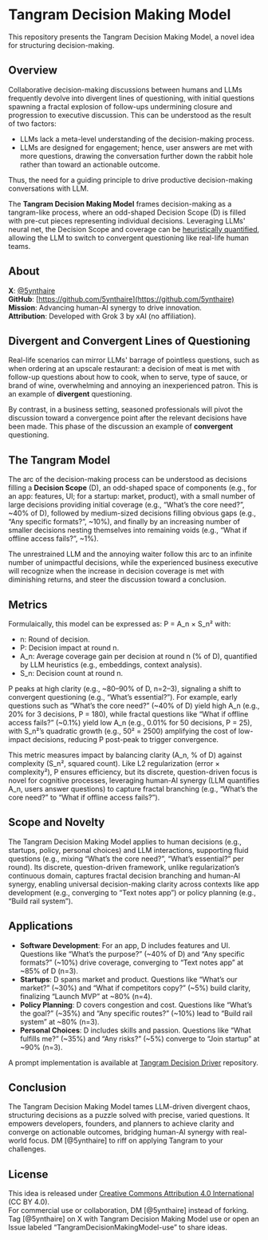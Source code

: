 # Tangram Decision Making Model

This repository presents the Tangram Decision Making Model, a novel idea for structuring decision-making.<!--as seen in my Substack article [link to be provided].-->

## Overview

Collaborative decision-making discussions between humans and LLMs frequently devolve into divergent lines of questioning, with initial questions spawning a fractal explosion of follow-ups undermining closure and progression to executive discussion. This can be understood as the result of two factors:
- LLMs lack a meta-level understanding of the decision-making process.
- LLMs are designed for engagement; hence, user answers are met with more questions, drawing the conversation further down the rabbit hole rather than toward an actionable outcome.

Thus, the need for a guiding principle to drive productive decision-making conversations with LLM.

The **Tangram Decision Making Model** frames decision-making as a tangram-like process, where an odd-shaped Decision Scope (D) is filled with pre-cut pieces representing individual decisions. Leveraging LLMs' neural net, the Decision Scope and coverage can be [heuristically quantified](https://github.com/5ynthaire/5YN-NeuralHeuristicQuantification-Idea), allowing the LLM to switch to convergent questioning like real-life human teams.

## About

**X**: [@5ynthaire](https://x.com/5ynthaire)  
**GitHub**: [https://github.com/5ynthaire](https://github.com/5ynthaire)  
**Mission**: Advancing human-AI synergy to drive innovation.  
**Attribution**: Developed with Grok 3 by xAI (no affiliation).

## Divergent and Convergent Lines of Questioning

Real-life scenarios can mirror LLMs' barrage of pointless questions, such as when ordering at an upscale restaurant: a decision of meat is met with follow-up questions about how to cook, when to serve, type of sauce, or brand of wine, overwhelming and annoying an inexperienced patron. This is an example of **divergent** questioning.

By contrast, in a business setting, seasoned professionals will pivot the discussion toward a convergence point after the relevant decisions have been made. This phase of the discussion an example of **convergent** questioning.

## The Tangram Model

The arc of the decision-making process can be understood as decisions filling a **Decision Scope** (D), an odd-shaped space of components (e.g., for an app: features, UI; for a startup: market, product), with a small number of large decisions providing initial coverage (e.g., “What’s the core need?”, ~40% of D), followed by medium-sized decisions filling obvious gaps (e.g., “Any specific formats?”, ~10%), and finally by an increasing number of smaller decisions nesting themselves into remaining voids (e.g., “What if offline access fails?”, ~1%).

The unrestrained LLM and the annoying waiter follow this arc to an infinite number of unimpactful decisions, while the experienced business executive will recognize when the increase in decision coverage is met with diminishing returns, and steer the discussion toward a conclusion.

## Metrics

Formulaically, this model can be expressed as:
P = A_n × S_n²
with:
- n: Round of decision.
- P: Decision impact at round n.
- A_n: Average coverage gain per decision at round n (% of D), quantified by LLM heuristics (e.g., embeddings, context analysis).
- S_n: Decision count at round n.

P peaks at high clarity (e.g., ~80–90% of D, n=2–3), signaling a shift to convergent questioning (e.g., “What’s essential?”). For example, early questions such as “What’s the core need?” (~40% of D) yield high A_n (e.g., 20% for 3 decisions, P = 180), while fractal questions like “What if offline access fails?” (~0.1%) yield low A_n (e.g., 0.01% for 50 decisions, P = 25), with S_n²’s quadratic growth (e.g., 50² = 2500) amplifying the cost of low-impact decisions, reducing P post-peak to trigger convergence.

This metric measures impact by balancing clarity (A_n, % of D) against complexity (S_n², squared count). Like L2 regularization (error × complexity²), P ensures efficiency, but its discrete, question-driven focus is novel for cognitive processes, leveraging human-AI synergy (LLM quantifies A_n, users answer questions) to capture fractal branching (e.g., “What’s the core need?” to “What if offline access fails?”).

## Scope and Novelty

The Tangram Decision Making Model applies to human decisions (e.g., startups, policy, personal choices) and LLM interactions, supporting fluid questions (e.g., mixing “What’s the core need?”, “What’s essential?” per round). Its discrete, question-driven framework, unlike regularization’s continuous domain, captures fractal decision branching and human-AI synergy, enabling universal decision-making clarity across contexts like app development (e.g., converging to “Text notes app”) or policy planning (e.g., “Build rail system”).

## Applications

- **Software Development**: For an app, D includes features and UI. Questions like “What’s the purpose?” (~40% of D) and “Any specific formats?” (~10%) drive coverage, converging to “Text notes app” at ~85% of D (n=3).
- **Startups**: D spans market and product. Questions like “What’s our market?” (~30%) and “What if competitors copy?” (~5%) build clarity, finalizing “Launch MVP” at ~80% (n=4).
- **Policy Planning**: D covers congestion and cost. Questions like “What’s the goal?” (~35%) and “Any specific routes?” (~10%) lead to “Build rail system” at ~80% (n=3).
- **Personal Choices**: D includes skills and passion. Questions like “What fulfills me?” (~35%) and “Any risks?” (~5%) converge to “Join startup” at ~90% (n=3).

A prompt implementation is available at [Tangram Decision Driver](https://github.com/5ynthaire/5YN-TangramDecisionDriver-LLM-Enhancement) repository.

## Conclusion

The Tangram Decision Making Model tames LLM-driven divergent chaos, structuring decisions as a puzzle solved with precise, varied questions. It empowers developers, founders, and planners to achieve clarity and converge on actionable outcomes, bridging human-AI synergy with real-world focus. DM [@5ynthaire] to riff on applying Tangram to your challenges.

## License

This idea is released under [Creative Commons Attribution 4.0 International](LICENSE) (CC BY 4.0).  
For commercial use or collaboration, DM [@5ynthaire] instead of forking. Tag [@5ynthaire] on X with Tangram Decision Making Model use or open an Issue labeled “TangramDecisionMakingModel-use” to share ideas.
